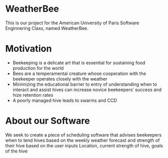 # WeatherBee
This is our project for the American University of Paris Software Enginnering Class, named WeatherBee.

# Motivation 
- Beekeeping is a delicate art that is essential for sustaining food production for the world
- Bees are a temperamental creature whose cooperation with the beekeeper operates closely with the weather 
- Minimizing the educational barrier to entry of understanding when to interact and assist hives can increase novice beekeepers’ success and hize retention rates
- A poorly managed hive leads to swarms and CCD

# About our Software
We seek to create a piece of scheduling software that advises beekeepers when to tend hives based on the weekly weather forecast and strength of their hive based on the user inputs
Location, current strength of hive, goals of the hive
